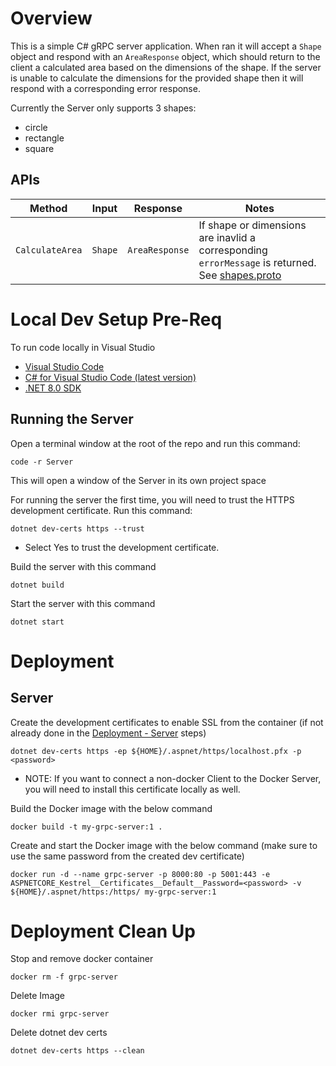 # Overview
This is a simple C# gRPC server application. When ran it will accept a `Shape` object and respond with an `AreaResponse` object, which should return to the client a calculated area based on the dimensions of the shape. If the server is unable to calculate the dimensions for the provided shape then it will respond with a corresponding error response.


Currently the Server only supports 3 shapes:
- circle
- rectangle
- square

## APIs
| Method | Input | Response | Notes |
|-|-|-|-|
| `CalculateArea` | `Shape` | `AreaResponse` | If shape or dimensions are inavlid a corresponding `errorMessage` is returned. See [shapes.proto](./Protos/shapes.proto) |


# Local Dev Setup Pre-Req
To run code locally in Visual Studio
- [Visual Studio Code](https://code.visualstudio.com/download)
- [C# for Visual Studio Code (latest version)](https://marketplace.visualstudio.com/items?itemName=ms-dotnettools.csharp)
- [.NET 8.0 SDK](https://dotnet.microsoft.com/download/dotnet/8.0)

## Running the Server
Open a terminal window at the root of the repo and run this command:
```
code -r Server
```
This will open a window of the Server in its own project space


For running the server the first time, you will need to trust the HTTPS development certificate. Run this command:
```
dotnet dev-certs https --trust
```
- Select Yes to trust the development certificate.

Build the server with this command
```
dotnet build
```

Start the server with this command
```
dotnet start
```

# Deployment
## Server
Create the development certificates to enable SSL from the container (if not already done in the [Deployment - Server](../Client/README.md#deployment) steps)
```
dotnet dev-certs https -ep ${HOME}/.aspnet/https/localhost.pfx -p <password>
```
- NOTE: If you want to connect a non-docker Client to the Docker Server, you will need to install this certificate locally as well. 

Build the Docker image with the below command
```
docker build -t my-grpc-server:1 . 
```

Create and start the Docker image with the below command (make sure to use the same password from the created dev certificate)
```
docker run -d --name grpc-server -p 8000:80 -p 5001:443 -e ASPNETCORE_Kestrel__Certificates__Default__Password=<password> -v ${HOME}/.aspnet/https:/https/ my-grpc-server:1
```

# Deployment Clean Up
Stop and remove docker container
```
docker rm -f grpc-server
```

Delete Image
```
docker rmi grpc-server
```

Delete dotnet dev certs
```
dotnet dev-certs https --clean
```
